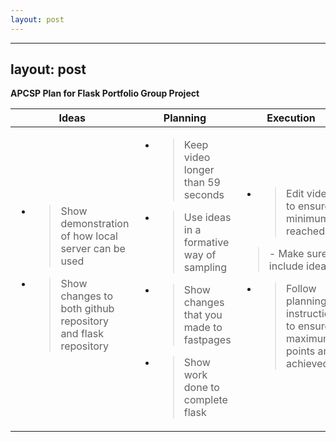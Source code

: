 ```yaml
---
layout: post
---
```

---
layout: post
---
**APCSP Plan for Flask Portfolio Group Project**

<table>
<thead>
<tr class="header">
<th>Ideas</th>
<th>Planning</th>
<th>Execution</th>
</tr>
</thead>
<tbody>
<tr class="odd">
<td><ul>
<li><blockquote>
<p>Show demonstration of how local server can be used</p>
</blockquote></li>
</ul>
<ul>
<li><blockquote>
<p>Show changes to both github repository and flask repository</p>
</blockquote></li>
</ul></td>
<td><ul>
<li><blockquote>
<p>Keep video longer than 59 seconds</p>
</blockquote></li>
</ul>
<ul>
<li><blockquote>
<p>Use ideas in a formative way of sampling</p>
</blockquote></li>
</ul>
<ul>
<li><blockquote>
<p>Show changes that you made to fastpages</p>
</blockquote></li>
</ul>
<ul>
<li><blockquote>
<p>Show work done to complete flask</p>
</blockquote></li>
</ul></td>
<td><ul>
<li><blockquote>
<p>Edit video to ensure minimum is reached</p>
</blockquote></li>
</ul>
<blockquote>
<p>- Make sure to include ideas</p>
</blockquote>
<ul>
<li><blockquote>
<p>Follow planning instructions to ensure maximum points are achieved</p>
</blockquote></li>
</ul></td>
</tr>
</tbody>
</table>
